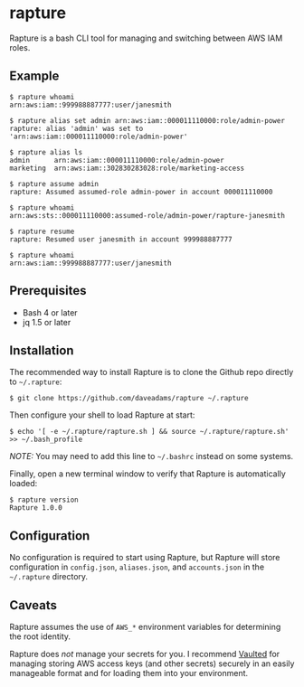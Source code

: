 # rapture

Rapture is a bash CLI tool for managing and switching between AWS IAM roles.


## Example

    $ rapture whoami
    arn:aws:iam::999988887777:user/janesmith

    $ rapture alias set admin arn:aws:iam::000011110000:role/admin-power
    rapture: alias 'admin' was set to 'arn:aws:iam::000011110000:role/admin-power'

    $ rapture alias ls
    admin      arn:aws:iam::000011110000:role/admin-power
    marketing  arn:aws:iam::302830283028:role/marketing-access

    $ rapture assume admin
    rapture: Assumed assumed-role admin-power in account 000011110000

    $ rapture whoami
    arn:aws:sts::000011110000:assumed-role/admin-power/rapture-janesmith

    $ rapture resume
    rapture: Resumed user janesmith in account 999988887777

    $ rapture whoami
    arn:aws:iam::999988887777:user/janesmith


## Prerequisites

* Bash 4 or later
* jq 1.5 or later


## Installation

The recommended way to install Rapture is to clone the Github repo directly to `~/.rapture`:

    $ git clone https://github.com/daveadams/rapture ~/.rapture

Then configure your shell to load Rapture at start:

    $ echo '[ -e ~/.rapture/rapture.sh ] && source ~/.rapture/rapture.sh' >> ~/.bash_profile

*NOTE:* You may need to add this line to `~/.bashrc` instead on some systems.

Finally, open a new terminal window to verify that Rapture is automatically loaded:

    $ rapture version
    Rapture 1.0.0


## Configuration

No configuration is required to start using Rapture, but Rapture will store configuration in `config.json`, `aliases.json`, and `accounts.json` in the `~/.rapture` directory.


## Caveats

Rapture assumes the use of `AWS_*` environment variables for determining the root identity.

Rapture does _not_ manage your secrets for you. I recommend [Vaulted](https://github.com/miquella/vaulted) for managing storing AWS access keys (and other secrets) securely in an easily manageable format and for loading them into your environment.
